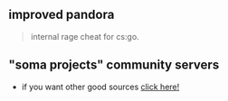 ## improved pandora
> internal rage cheat for cs:go. 

## "soma projects" community servers

- if you want other good sources [click here!](https://discord.gg/np3qN9sjCb)
